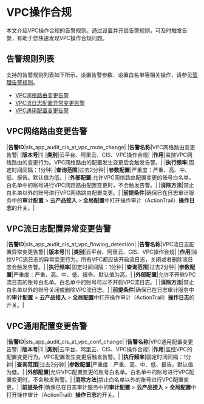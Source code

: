 # VPC操作合规

本文介绍VPC操作合规的告警规则。通过设置并开启告警规则，可及时触发告警，有助于您快速发现VPC操作合规问题。

## 告警规则列表

支持的告警规则列表如下所示。设置告警参数、设置白名单等相关操作，请参见[管理告警规则](/intl.zh-CN/应用中心（App）/日志审计服务/告警/管理告警规则.md)。

-   [VPC网络路由变更告警](#section_yev_fi1_d93)
-   [VPC流日志配置异常变更告警](#section_box_x9p_bme)
-   [VPC通用配置变更告警](#section_6dq_wea_uz4)

## VPC网络路由变更告警

|**告警ID**|sls\_app\_audit\_cis\_at\_vpc\_route\_change|
|**告警名称**|VPC网络路由变更告警|
|**版本号**|1|
|**类别**|云平台、阿里云、CIS、VPC操作合规|
|**作用**|监控VPC网络路由的变更行为。VPC网络路由的配置发生变更后会触发告警。|
|**执行频率**|固定时间间隔：1分钟|
|**查询范围**|过去2分钟|
|**参数配置**|严重度：严重、高、中、低、报告。默认值为低。|
|**外部配置**|允许VPC网络路由配置变更的账号白名单。白名单中的账号进行VPC网路路由配置变更时，不会触发告警。|
|**消除方法**|禁止白名单以外的账号进行VPC网络路由配置变更。|
|**前提条件**|确保已在日志审计服务中的**审计配置** \> **云产品接入** \> **全局配置**中打开操作审计（ActionTrail）**操作日志**的开关。|

## VPC流日志配置异常变更告警

|**告警ID**|sls\_app\_audit\_cis\_at\_vpc\_flowlog\_detection|
|**告警名称**|VPC流日志配置异常变更告警|
|**版本号**|1|
|**类别**|云平台、阿里云、CIS、VPC操作合规|
|**作用**|监控VPC流日志的异常变更行为。所有VPC都应该开启流日志，关闭或者删除流日志会触发告警。|
|**执行频率**|固定时间间隔：1分钟|
|**查询范围**|过去2分钟|
|**参数配置**|严重度：严重、高、中、低、报告。默认值为高。|
|**外部配置**|允许不开启VPC流日志的账号白名单。白名单中的账号可以不开启VPC流日志。|
|**消除方法**|禁止白名单以外的账号关闭或删除VPC流日志。|
|**前提条件**|确保已在日志审计服务中的**审计配置** \> **云产品接入** \> **全局配置**中打开操作审计（ActionTrail）**操作日志**的开关。|

## VPC通用配置变更告警

|**告警ID**|sls\_app\_audit\_cis\_at\_vpc\_conf\_change|
|**告警名称**|VPC通用配置变更告警|
|**版本号**|1|
|**类别**|云平台、阿里云、CIS、VPC操作合规|
|**作用**|监控VPC的配置变更行为。VPC配置发生变更后触发告警。|
|**执行频率**|固定时间间隔：1分钟|
|**查询范围**|过去2分钟|
|**参数配置**|严重度：严重、高、中、低、报告。默认值为低。|
|**外部配置**|允许VPC配置变更的账号白名单。白名单中的账号进行VPC配置变更时，不会触发告警。|
|**消除方法**|禁止白名单以外的账号进行VPC配置变更。|
|**前提条件**|确保已在日志审计服务中的**审计配置** \> **云产品接入** \> **全局配置**中打开操作审计（ActionTrail）**操作日志**的开关。|

